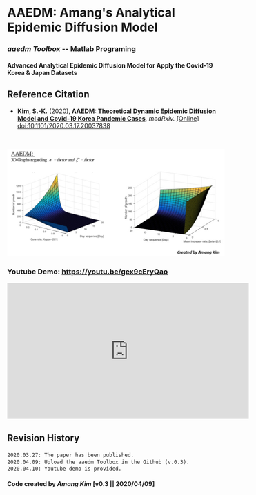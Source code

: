 # AAEDM: Amang's Analytical Epidemic Diffusion Model
### *aaedm Toolbox*  --  Matlab Programing
#### Advanced Analytical Epidemic Diffusion Model for Apply the Covid-19 Korea & Japan Datasets



## Reference Citation
* **Kim, S.-K.** (2020)**, <a href="https://www.medrxiv.org/content/10.1101/2020.03.17.20037838v1" target="_blank">AAEDM: Theoretical Dynamic Epidemic Diffusion Model and Covid-19 Korea Pandemic Cases</a>**, *medRxiv.* <a href="https://doi.org/10.1101/2020.03.17.20037838" target="_blank">[Online] doi:10.1101/2020.03.17.20037838 </a></br>
</br>


![-](https://github.com/amangkim/aaedm-covid19-kr/blob/master/AAEDM_GitHub_3D_Graphs_AMG.jpg)


### Youtube Demo: https://youtu.be/gex9cEryQao

<iframe width="560" height="315" src="https://www.youtube.com/embed/gex9cEryQao" frameborder="0" allow="accelerometer; autoplay; encrypted-media; gyroscope; picture-in-picture" allowfullscreen></iframe>


## Revision History
```
2020.03.27: The paper has been published.
2020.04.09: Upload the aaedm Toolbox in the Github (v.0.3).
2020.04.10: Youtube demo is provided.
```

#### Code created by *Amang Kim* [v0.3 || 2020/04/09]

